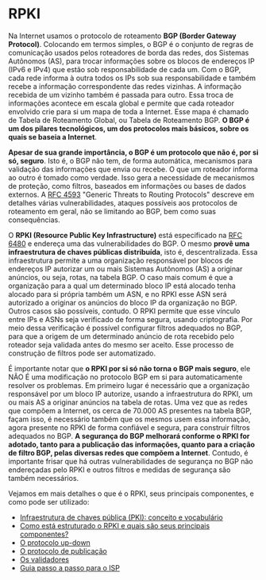 # RPKI

Na Internet usamos o protocolo de roteamento **BGP (Border Gateway Protocol)**. Colocando em termos simples, o BGP é o conjunto de regras de comunicação usados pelos roteadores de borda das redes, dos Sistemas Autônomos (AS), para trocar informações sobre os blocos de endereços IP (IPv6 e IPv4) que estão sob responsabilidade de cada um. Com o BGP, cada rede informa à outra todos os IPs sob sua responsabilidade e também recebe a informação correspondente das redes vizinhas. A informação recebida de um vizinho também é passada para outro. Essa troca de informações acontece em escala global e permite que cada roteador envolvido crie para si um mapa de toda a Internet. Esse mapa é chamado de Tabela de Roteamento Global, ou Tabela de Roteamento BGP. **O BGP é um dos pilares tecnológicos, um dos protocolos mais básicos, sobre os quais se baseia a Internet**.

**Apesar de sua grande importância, o BGP é um protocolo que não é, por si só, seguro**. Isto é, o BGP não tem, de forma automática, mecanismos para validação das informações que envia ou recebe. O que um roteador informa ao outro é tomado como verdade. Isso gera a necessidade de mecanismos de proteção, como filtros, baseados em informações ou bases de dados externos. A [RFC 4593](https://tools.ietf.org/html/rfc4593) "Generic Threats to Routing Protocols" descreve em detalhes várias vulnerabilidades, ataques possíveis aos protocolos de roteamento em geral, não se limitando ao BGP, bem como suas consequências. 

O **RPKI (Resource Public Key Infrastructure)** está especificado na [RFC 6480](https://tools.ietf.org/html/rfc6480) e endereça uma das vulnerabilidades do BGP. O mesmo **provê uma infraestrutura de chaves públicas distribuída**, isto é, descentralizada. Essa infraestrutura permite a uma organização responsável por blocos de endereços IP autorizar um ou mais Sistemas Autônomos (AS) a originar anúncios, ou seja, rotas, na tabela BGP. O caso mais comum é que a organização para a qual um determinado bloco IP está alocado tenha alocado para si própria também um ASN, e no RPKI esse ASN será autorizado a originar os anúncios do bloco IP da organização no BGP. Outros casos são possíveis, contudo. O RPKI permite que esse vínculo entre IPs e ASNs seja verificado de forma segura, usando criptografia. Por meio dessa verificação é possível configurar filtros adequados no BGP, para que a origem de um determinado anúncio de rota recebido pelo roteador seja validada antes do mesmo ser aceito. Esse processo de construção de filtros pode ser automatizado.

É importante notar que **o RPKI por si só não torna o BGP mais seguro**, ele NÃO É uma modificação no protocolo BGP em si para automaticamente resolver os problemas. Em primeiro lugar é necessário que a organização responsável por um bloco IP autorize, usando a infraestrutura do RPKI, um ou mais AS a originar anúncios na tabela de rotas. Uma vez que as redes que compõem a Internet, os cerca de 70.000 AS presentes na tabela BGP, façam isso, é necessário também que os mesmos usem essa informação, agora presente no RPKI de forma confiável e segura, para construir filtros adequados no BGP. **A segurança do BGP melhorará conforme o RPKI for adotado, tanto para a publicação das informações, quanto para a criação de filtro BGP, pelas diversas redes que compõem a Internet**. Contudo, é importante frisar que há outras vulnerabilidades de segurança no BGP não endereçadas pelo RPKI e outros filtros e medidas de segurança são também necessários. 

Vejamos em mais detalhes o que é o RPKI, seus principais componentes, e como pode ser utilizado:

- [Infraestrutura de chaves pública (PKI): conceito e vocabulário](pki/)
- [Como está estruturado o RPKI e quais são seus principais componentes?](rpki/)
- [O protocolo up-down](updown/)
- [O protocolo de publicação](publication/)
- [Os validadores](validators/)
- [Guia passo a passo para o ISP](howto/)

